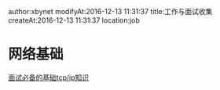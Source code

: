 author:xbynet
modifyAt:2016-12-13 11:31:37
title:工作与面试收集
createAt:2016-12-13 11:31:37
location:job

# 网络基础
[面试必备的基础tcp/ip知识](https://segmentfault.com/a/1190000007779202)